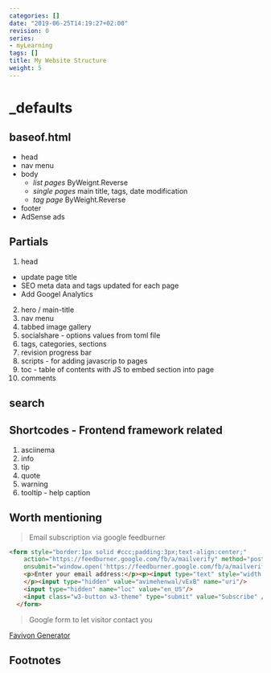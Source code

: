 ```yaml
---
categories: []
date: "2019-06-25T14:19:27+02:00"
revision: 0
series:
- myLearning
tags: []
title: My Website Structure
weight: 5
---
```



# _defaults

## baseof.html

- head
- nav menu
- body
  - *list pages* ByWeignt.Reverse
  - *single pages* main title, tags, date modification
  - *tag page* ByWeight.Reverse
- footer
- AdSense ads

## Partials

1. head
  * update page title
  * SEO meta data and tags updated for each page
  * Add Googel Analytics
2. hero / main-title
3. nav menu
5. tabbed image gallery
6. socialshare - options values from toml file
7. tags, categories, sections
8. revision progress bar
9. scripts - for adding javascrip to pages
10. toc - table of contents with JS to embed section into page
11. comments

## search

## Shortcodes - Frontend framework related

1. asciinema
2. info
3. tip
4. quote
5. warning
6. tooltip - help caption

## Worth mentioning

> Email subscription via google feedburner

```html
<form style="border:1px solid #ccc;padding:3px;text-align:center;"
    action="https://feedburner.google.com/fb/a/mailverify" method="post" target="popupwindow"
    onsubmit="window.open('https://feedburner.google.com/fb/a/mailverify?uri=avimehenwal/vExB', 'popupwindow', 'scrollbars=yes,width=550,height=520');return true">
    <p>Enter your email address:</p><p><input type="text" style="width:140px" name="email"/>
    </p><input type="hidden" value="avimehenwal/vExB" name="uri"/>
    <input type="hidden" name="loc" value="en_US"/>
    <input class="w3-button w3-theme" type="submit" value="Subscribe" />
  </form>
```

> Google form to let visitor contact you

[Favivon Generator][1]

[1]: https://realfavicongenerator.net/ "realfavicongenerator"


## Footnotes

[^1]: 
[^2]: 
[^3]: 
[^4]: 
[^5]: 
